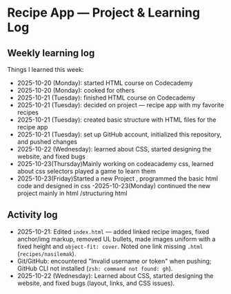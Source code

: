 # Recipe App — Project & Learning Log

## Weekly learning log
Things I learned this week:
- 2025-10-20 (Monday): started HTML course on Codecademy
- 2025-10-20 (Monday): cooked for others
- 2025-10-21 (Tuesday): finished HTML course on Codecademy
- 2025-10-21 (Tuesday): decided on project — recipe app with my favorite recipes
- 2025-10-21 (Tuesday): created basic structure with HTML files for the recipe app
- 2025-10-21 (Tuesday): set up GitHub account, initialized this repository, and pushed changes
- 2025-10-22 (Wednesday): learned about CSS, started designing the website, and fixed bugs
- 2025-10-23(Thursday)Mainly working on codeacademy css, learned about css selectors
played a game to learn them 
- 2025-10-23(Friday)Started a new Project , programmed the  basic html code and designed in css 
-2025-10-23(Monday)
continued the new project mainly in html /structuring html
   


## Activity log
- 2025-10-21: Edited `index.html` — added linked recipe images, fixed anchor/img markup, removed UL bullets, made images uniform with a fixed height and `object-fit: cover`. Noted one link missing `.html` (`recipes/nasilemak`).
- Git/GitHub: encountered "Invalid username or token" when pushing; GitHub CLI not installed (`zsh: command not found: gh`).
- 2025-10-22 (Wednesday): Learned about CSS, started designing the website, and fixed bugs (layout, links, and CSS issues).
